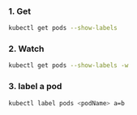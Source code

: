 ### 1. Get
```bash
kubectl get pods --show-labels
``````
### 2. Watch
```bash
kubectl get pods --show-labels -w
``````

### 3. label a pod
```bash
kubectl label pods <podName> a=b
``````